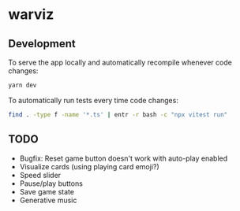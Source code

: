 # warviz

## Development

To serve the app locally and automatically recompile whenever code changes:

```bash
yarn dev
```

To automatically run tests every time code changes:

```bash
find . -type f -name '*.ts' | entr -r bash -c "npx vitest run"
```

## TODO

* Bugfix: Reset game button doesn't work with auto-play enabled
* Visualize cards (using playing card emoji?)
* Speed slider
* Pause/play buttons
* Save game state
* Generative music
